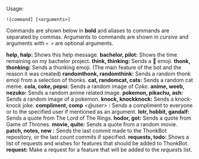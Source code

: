 Usage:
```
![command] [<arguments>]
```
Commands are shown below in **bold** and aliases to commands are separated by commas. Arguments to commands are shown in *cursive* and arguments with `< >` are optional arguments.


**help, halp:**  Shows this help message.
**bachelor, pilot:**  Shows the time remaining on my bachelor project.
**think, thinking:**  Sends a :thinking: emoji.
**thonk, thonking:**  Sends a thonking emoji. (The main feature of the bot and the reason it was created)
**randomthonk, randomthink:**  Sends a random thonk emoji from a selection of thonks.
**cat, randomcat, cats:**  Sends a random cat meme.
**cola, coke, pepsi:**  Sends a random image of *Coke*.
**anime, weeb, nezuko:**  Sends a random anime related image.
**pokemon, pikachu, ash:**  Sends a random image of a pokemon.
**knock, knockknock:**  Sends a knock-knock joke.
**compliment, comp** *<@user>* **:**  Sends a compliment to everyone or to the specified user if mentioned as an argument.
**lotr, hobbit, gandalf:**  Sends a quote from The Lord of The Rings.
**hodor, got:**  Sends a quote from Game of Thrones.
**movie, quite:**  Sends a quote from a random movie.
**patch, notes, new** *<count>* **:**  Sends the last commit made to the ThonkBot repository, or the last *count* commits if specified.
**requests, todo:**  Shows a list of requests and wishes for features that should be added to ThonkBot.
**request:**  Make a request for a feature that will be added to the *requests* list.